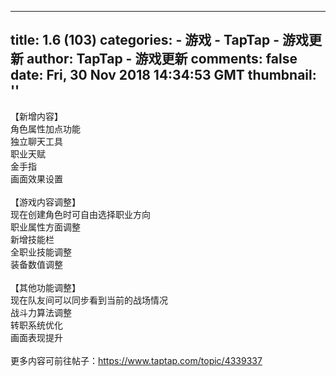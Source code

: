
---
title: 1.6 (103)
categories: 
    - 游戏
    - TapTap - 游戏更新
author: TapTap - 游戏更新
comments: false
date: Fri, 30 Nov 2018 14:34:53 GMT
thumbnail: ''
---

<div>   
<div>【新增内容】<br>角色属性加点功能<br>独立聊天工具<br>职业天赋<br>金手指<br>画面效果设置<br class="bbcode-paragraph-br"><br class="bbcode-paragraph-br">【游戏内容调整】<br>现在创建角色时可自由选择职业方向<br>职业属性方面调整<br>新增技能栏<br>全职业技能调整<br>装备数值调整<br class="bbcode-paragraph-br"><br class="bbcode-paragraph-br">【其他功能调整】<br>现在队友间可以同步看到当前的战场情况<br>战斗力算法调整<br>转职系统优化<br>画面表现提升<br class="bbcode-paragraph-br"><br class="bbcode-paragraph-br">更多内容可前往帖子：<a data-type="bbcode-no-link" href="taptap://taptap.com/topic?topic_id=4339337" data-origin-href="https://www.taptap.com/topic/4339337">https://www.taptap.com/topic/4339337</a></div>  
</div>
            